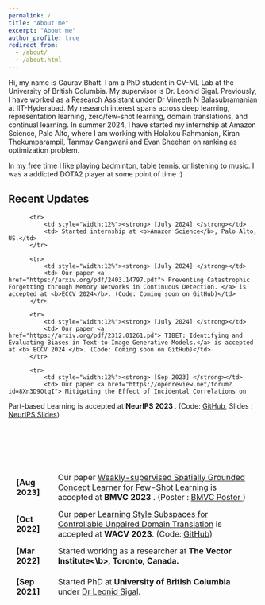 ```yaml
---
permalink: /
title: "About me"
excerpt: "About me"
author_profile: true
redirect_from: 
  - /about/
  - /about.html
---
```


<!-- Google tag (gtag.js) -->
<script async src="https://www.googletagmanager.com/gtag/js?id=G-3RM1Q5B81D"></script>
<script>
  window.dataLayer = window.dataLayer || [];
  function gtag(){dataLayer.push(arguments);}
  gtag('js', new Date());

  gtag('config', 'G-3RM1Q5B81D');
</script>

Hi, my name is Gaurav Bhatt. I am a PhD student in CV-ML Lab at the University of British Columbia. My supervisor is Dr. Leonid Sigal. Previously, I have worked as a Research Assistant under Dr Vineeth N Balasubramanian at IIT-Hyderabad. My research interest spans across deep learning, representation learning, zero/few-shot learning, domain translations, and continual learning. In summer 2024, I have started my internship at Amazon Science, Palo Alto, where I am working with Holakou Rahmanian, Kiran Thekumparampil, Tanmay Gangwani and Evan Sheehan on ranking as optimization problem.

In my free time I like playing badminton, table tennis, or listening to music. I was a addicted DOTA2 player at some point of time :)

## Recent Updates

<table style="width:100%;border:1px;border-spacing:8px;border-collapse:separate;margin-right:auto;margin-left:auto;">
          
          <tr>              
              <td style="width:12%"><strong> [July 2024] </strong></td>
              <td> Started internship at <b>Amazon Science</b>, Palo Alto, US.</td>
          </tr>     
          
          <tr>              
              <td style="width:12%"><strong> [July 2024] </strong></td>
              <td> Our paper <a href="https://arxiv.org/pdf/2403.14797.pdf"> Preventing Catastrophic Forgetting through Memory Networks in Continuous Detection. </a> is accepted at <b>ECCV 2024</b>. (Code: Coming soon on GitHub)</td>
          </tr>     

          <tr>              
              <td style="width:12%"><strong> [July 2024] </strong></td>
              <td> Our paper <a href="https://arxiv.org/pdf/2312.01261.pd"> TIBET: Identifying and Evaluating Biases in Text-to-Image Generative Models.</a> is accepted at <b> ECCV 2024 </b>. (Code: Coming soon on GitHub)</td>
          </tr>     
          
          <tr>              
              <td style="width:12%"><strong> [Sep 2023] </strong></td>
              <td> Our paper <a href="https://openreview.net/forum?id=8Xn3D9OtqI"> Mitigating the Effect of Incidental Correlations on
Part-based Learning</a> is accepted at <b> NeurIPS 2023 </b>. (Code: <a href="https://github.com/GauravBh1010tt/DPViT.git"> GitHub</a>, Slides : <a href="https://neurips.cc/media/neurips-2023/Slides/72642.pdf"> NeurIPS Slides</a>)</td>
          </tr>      
          <tr>              
              <td><strong> [Aug 2023] </strong></td>
              <td> Our paper  <a href="https://papers.bmvc2023.org/0858.pdf"> Weakly-supervised Spatially
Grounded Concept Learner for Few-Shot Learning</a> is accepted at <b> BMVC 2023 </b>. (Poster : <a href="https://bmvc2022.mpi-inf.mpg.de/BMVC2023/0858_poster.pdf"> BMVC Poster </a>) </td>
            </tr>
          <tr>              
              <td><strong> [Oct 2022] </strong></td>
              <td> Our paper <a href="https://openaccess.thecvf.com/content/WACV2023/papers/Bhatt_Learning_Style_Subspaces_for_Controllable_Unpaired_Domain_Translation_WACV_2023_paper.pdf"> Learning Style Subspaces for Controllable Unpaired Domain Translation</a> is accepted at <b>WACV 2023</b>. (Code: <a href="https://github.com/GauravBh1010tt/Controllable-Domain-Translation"> GitHub</a>)</td>
            </tr>
          <tr>              
              <td><strong> [Mar 2022] </strong></td>
              <td> Started working as a researcher at <b>The Vector Institute<\b>, Toronto, Canada. </td>
            </tr>
          <tr>
          <tr>              
              <td><strong> [Sep 2021] </strong></td>
              <td> Started PhD at <b>University of British Columbia</b> under <a href="https://www.cs.ubc.ca/~lsigal/"> Dr Leonid Sigal</a>. </td>
            </tr>